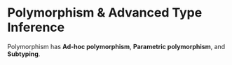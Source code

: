 # Polymorphism & Advanced Type Inference

Polymorphism has **Ad-hoc polymorphism**, **Parametric polymorphism**, and **Subtyping**.
